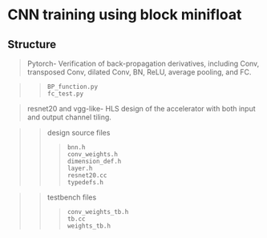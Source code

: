 # CNN training using block minifloat

## Structure  

> Pytorch- Verification of back-propagation derivatives, including Conv, transposed Conv, dilated Conv, BN, ReLU, average pooling, and FC.  

>> ```BP_function.py``` <br>
>> ```fc_test.py``` <br>


> resnet20 and vgg-like- HLS design of the accelerator with both input and output channel tiling.

>> design source files    
>>> ```bnn.h``` <br>
>>> ```conv_weights.h``` <br>
>>> ```dimension_def.h``` <br> 
>>> ```layer.h``` <br>
>>> ```resnet20.cc``` <br>
>>> ```typedefs.h``` <br>

>> testbench files
>>> ```conv_weights_tb.h``` <br>
>>> ```tb.cc``` <br>
>>> ```weights_tb.h``` <br>
